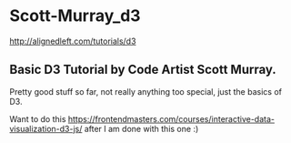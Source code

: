 # Scott-Murray_d3
http://alignedleft.com/tutorials/d3

## Basic D3 Tutorial by Code Artist Scott Murray.

Pretty good stuff so far, not really anything too special, just the basics of D3. 

Want to do this https://frontendmasters.com/courses/interactive-data-visualization-d3-js/ after I am done with this one :)
